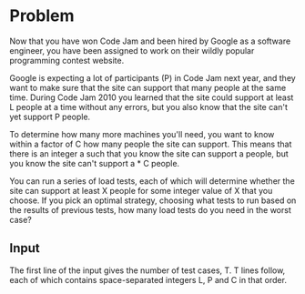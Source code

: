 # Problem

Now that you have won Code Jam and been hired by Google as a software engineer, you have been assigned to work on their wildly popular programming contest website.

Google is expecting a lot of participants (P) in Code Jam next year, and they want to make sure that the site can support that many people at the same time. During Code Jam 2010 you learned that the site could support at least L people at a time without any errors, but you also know that the site can't yet support P people.

To determine how many more machines you'll need, you want to know within a factor of C how many people the site can support. This means that there is an integer a such that you know the site can support a people, but you know the site can't support a * C people.

You can run a series of load tests, each of which will determine whether the site can support at least X people for some integer value of X that you choose. If you pick an optimal strategy, choosing what tests to run based on the results of previous tests, how many load tests do you need in the worst case?

## Input

The first line of the input gives the number of test cases, T. T lines follow, each of which contains space-separated integers L, P and C in that order.
